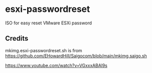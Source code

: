 # esxi-passwordreset
ISO for easy reset VMware ESXi password


## Credits
mkimg.esxi-passwordreset.sh is from https://github.com/EHowardHill/Saigocom/blob/main/mkimg.saigo.sh

https://www.youtube.com/watch?v=VGxxxABAl9s